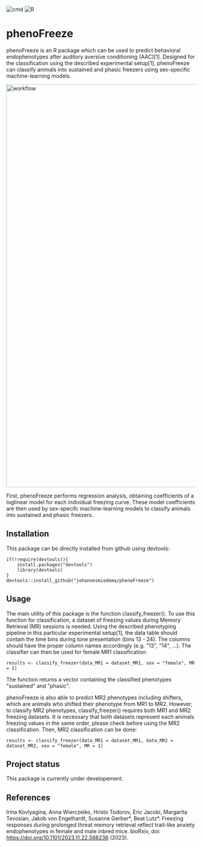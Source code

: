 ![cmd](https://github.com/johannesmiedema/FreezerClassifier/actions/workflows/R-CMD-check.yaml/badge.svg) ![R](https://github.com/johannesmiedema/FreezerClassifier/actions/workflows/r.yml/badge.svg) 

# phenoFreeze
phenoFreeze is an R package which can be used to predict behavioral endophenotypes after auditory aversive conditioning (AAC)[1]. Designed for the classification using the described experimental setup[1], phenoFreeze can classify animals into sustained and phasic freezers using sex-specific machine-learning models. 

<img width="1070" alt="workflow" src="https://github.com/johannesmiedema/FreezerClassifier/assets/105965619/23cf17b1-947c-490f-8a56-8ee37016cca4">

First, phenoFreeze performs regression analysis, obtaining coefficients of a loglinear model for each individual freezing curve. These model coefficients are then used by sex-specifc machine-learning models to classify animals into sustained and phasic freezers. 

## Installation
This package can be directly installed from github using devtools:
```
if(!require(devtools)){
    install.packages("devtools")
    library(devtools)
}
devtools::install_github("johannesmiedema/phenoFreeze")
```

## Usage 
The main utility of this package is the function classify_freezer(). To use this function for classification, a dataset of freezing values during Memory Retrieval (MR) sessions is needed. Using the described phenotyping pipeline in this particular experimental setup[1], the data table should contain the time bins during tone presentation (bins 13 - 24). The columns should have the proper column names accordingly (e.g. "13", "14", ...). The classifier can then  be used for female MR1 classification:
```
results <- classify_freezer(data_MR1 = dataset_MR1, sex = "female", MR = 1)
```
The function returns a vector containing the classified phenotypes "sustained" and "phasic". 

phenoFreeze is also able to predict MR2 phenotypes including shifters, which are animals who shifted their phenotype from MR1 to MR2. However, to classify MR2 phenotypes, classify_freezer() requires both MR1 and MR2 freezing datasets. It is necessary that both datasets represent each animals freezing values in the same order, please check before using the MR2 classification. Then, MR2 classification can be done:
```
results <- classify_freezer(data_MR1 = dataset_MR1, data_MR2 = dataset_MR2, sex = "female", MR = 1)

```
## Project status
This package is currently under developement. 

## References 
Irina Kovlyagina, Anna Wierczeiko, Hristo Todorov, Eric Jacobi, Margarita Tevosian, Jakob von Engelhardt, Susanne Gerber*, Beat Lutz*. Freezing responses during prolonged threat memory retrieval reflect trait-like anxiety endophenotypes in female and male inbred mice. bioRxiv, doi: https://doi.org/10.1101/2023.11.22.568236 (2023).

